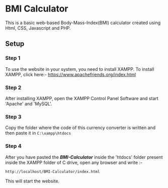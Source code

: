 # BMI Calculator

This is a basic web-based Body-Mass-Index(BMI) calculator created using Html, CSS, Javascript and PHP. 

## Setup
### Step 1
To use the website in your system, you need to install XAMPP. To install XAMPP, click here:- https://www.apachefriends.org/index.html
### Step 2
After installing XAMPP, open the XAMPP Control Panel Software and start 'Apache' and 'MySQL'.
### Step 3
Copy the folder where the code of this currency converter is written and then paste it in `C:\xampp\htdocs`
### Step 4
After you have pasted the ***BMI-Calculator*** inside the 'htdocs' folder present inside the XAMPP folder of C drive, open any browser and write :-
```
http://localhost/BMI-Calculator/index.html
```
This will start the website.



